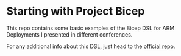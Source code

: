 # Starting with Project Bicep

This repo contains some basic examples of the Bicep DSL for ARM Deployments I presented in different conferences.

For any additional info about this DSL, just head to the [official repo](https://github.com/Azure/bicep).
